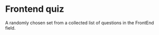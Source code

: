 Frontend quiz
=============

A randomly chosen set from a collected list of questions in the FrontEnd field.
